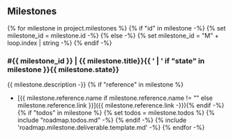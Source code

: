 ## Milestones
{% for milestone in project.milestones %}
{% if "id" in milestone  -%}
{% set milestone_id = milestone.id -%}
{% else -%}
{% set milestone_id = "M" + loop.index | string -%}
{% endif -%}
### #{{ milestone_id }} | {{ milestone.title}}{{ ' | ' if "state" in milestone }}{{ milestone.state}}
{{ milestone.description -}}
{% if "reference" in milestone %}
- [{{ milestone.reference.name if milestone.reference.name != "" else milestone.reference.link }}]({{ milestone.reference.link -}}){% endif -%}
{% if "todos" in milestone %}
{% set todos = milestone.todos %}
{% include "roadmap.todos.md" -%}
{% endif -%}
{% include 'roadmap.milestone.deliverable.template.md' -%}
{% endfor -%}
